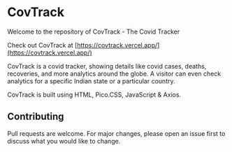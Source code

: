 # CovTrack

Welcome to the repository of CovTrack - The Covid Tracker

Check out CovTrack at [https://covtrack.vercel.app/](https://covtrack.vercel.app/)

CovTrack is a covid tracker, showing details like covid cases, deaths, recoveries, and more analytics around the globe. A visitor can even check analytics for a specific Indian state or a particular country. 

CovTrack is built using HTML, Pico.CSS, JavaScript & Axios.

## Contributing
Pull requests are welcome. For major changes, please open an issue first to discuss what you would like to change.
